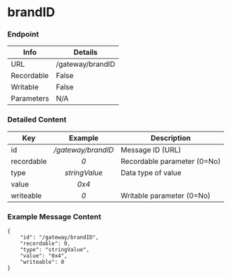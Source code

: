 # brandID



### Endpoint

| Info  | Details |
| ------------- | ------------- |
| URL   | /gateway/brandID   |
| Recordable   | False   |
| Writable   | False   |
| Parameters  | N/A |

### Detailed Content

|  Key  | Example | Description |
| ------------- | :------: | ------------------------------ |
|  id | _/gateway/brandID_ | Message ID (URL) |
|  recordable | _0_ | Recordable parameter (0=No) |
|  type | _stringValue_ | Data type of value |
|  value | _0x4_ |  |
|  writeable | _0_ | Writable parameter (0=No) |



### Example Message Content
```
{
    "id": "/gateway/brandID",
    "recordable": 0,
    "type": "stringValue",
    "value": "0x4",
    "writeable": 0
}
```
